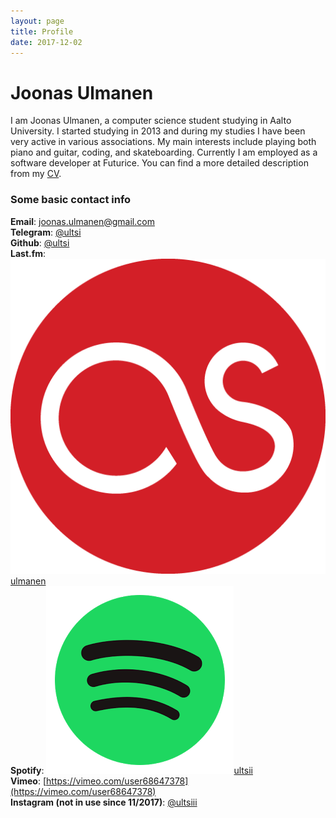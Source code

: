 ```yaml
---
layout: page
title: Profile
date: 2017-12-02
---
```


# Joonas Ulmanen

I am Joonas Ulmanen, a computer science student studying in Aalto University. I started studying in 2013 and during my studies I have been very active in various associations. My main interests include playing both piano and guitar, coding, and skateboarding. Currently I am employed as a software developer at Futurice. You can find a more detailed description from my [CV](/pages/CV/).

### Some basic contact info

**Email**: joonas.ulmanen@gmail.com  
**Telegram**: [@ultsi](https://t.me/ultsi)  
**Github**: [@ultsi](https://github.com/ultsi)  
**Last.fm**: ![icon](/assets/images/logos/lastfm.png)[ulmanen](https://www.last.fm/user/ulmanen)  
**Spotify**: ![icon](/assets/images/logos/spotify.png)[ultsii](https://open.spotify.com/user/ultsii)  
**Vimeo**: [https://vimeo.com/user68647378](https://vimeo.com/user68647378)  
**Instagram (not in use since 11/2017)**: [@ultsiii](https://www.instagram.com/ultsiii)